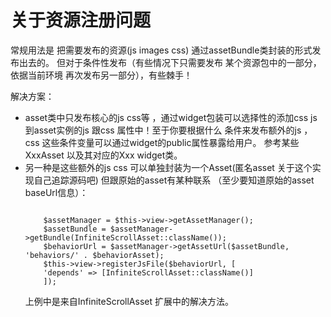 关于资源注册问题
==================

常规用法是 把需要发布的资源(js images css) 通过assetBundle类封装的形式发布出去的。 但对于条件性发布（有些情况下只需要发布
某个资源包中的一部分，依据当前环境 再次发布另一部分），有些棘手！

解决方案：

-   asset类中只发布核心的js css等  ，通过widget包装可以选择性的添加css js 到asset实例的js 跟css 属性中！至于你要根据什么
    条件来发布额外的js ，css 这些条件变量可以通过widget的public属性暴露给用户。
    参考某些XxxAsset 以及其对应的Xxx widget类。
-   另一种是这些额外的js css 可以单独封装为一个Asset(匿名asset 关于这个实现自己追踪源码吧) 但跟原始的asset有某种联系
    （至少要知道原始的asset baseUrl信息）：
    ~~~[php]
    
        $assetManager = $this->view->getAssetManager();
        $assetBundle = $assetManager->getBundle(InfiniteScrollAsset::className());
        $behaviorUrl = $assetManager->getAssetUrl($assetBundle, 'behaviors/' . $behaviorAsset);
        $this->view->registerJsFile($behaviorUrl, [
        'depends' => [InfiniteScrollAsset::className()]
        ]);
    ~~~
    上例中是来自InfiniteScrollAsset 扩展中的解决方法。
    